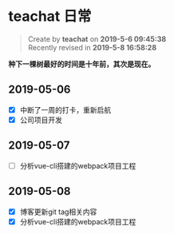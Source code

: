 teachat 日常
===

> Create by **teachat** on **2019-5-6 09:45:38**  
> Recently revised in **2019-5-8 16:58:28**

**种下一棵树最好的时间是十年前，其次是现在。**

## 2019-05-06

- [x] 中断了一周的打卡，重新启航
- [x] 公司项目开发

## 2019-05-07

- [ ] 分析vue-cli搭建的webpack项目工程

## 2019-05-08

- [x] 博客更新git tag相关内容
- [x] 分析vue-cli搭建的webpack项目工程
